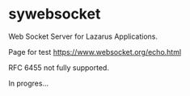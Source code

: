 # sywebsocket
Web Socket Server for Lazarus Applications.

Page for test https://www.websocket.org/echo.html

RFC 6455 not fully supported.

In progres...

